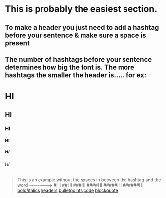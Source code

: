 # This is probably the easiest section.
## To make a header you just need to add a hashtag before your sentence & make sure a space is present
## The number of hashtags before your sentence determines how big the font is. The more hashtags the smaller the header is..... for ex:


# HI  
## HI
### HI
#### HI
##### HI
###### HI

> This is an example without the spaces in between the hashtag and the word --------->     #HI
##HI
###HI
####HI
#####HI
######HI
\
[bold/italics](https://github.com/KehindeOmo/1600Tutorial/blob/main/bold%20%26%20italic.md) [headers](https://github.com/KehindeOmo/1600Tutorial/blob/main/headers.md) [bulletpoints](https://github.com/KehindeOmo/1600Tutorial/blob/main/bulletpoints.md) [code](https://github.com/KehindeOmo/1600Tutorial/blob/main/code.md)
[blockquote](https://github.com/KehindeOmo/1600Tutorial/new/main)

